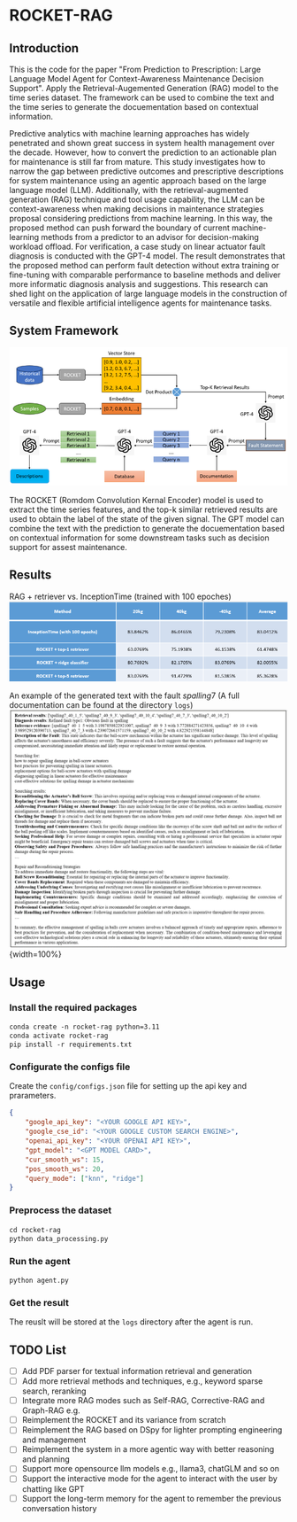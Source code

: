 # ROCKET-RAG

## Introduction

This is the code for the paper "From Prediction to Prescription: Large Language Model Agent for Context-Awareness Maintenance Decision Support". Apply the Retrieval-Augemented Generation (RAG) model to the time series dataset. The framework can be used to combine the text and the time series to generate the docuementation based on contextual information.

Predictive analytics with machine learning approaches has widely penetrated and shown great success in system health management over the decade. However, how to convert the prediction to an actionable plan for maintenance is still far from mature. This study investigates how to narrow the gap between predictive outcomes and prescriptive descriptions for system maintenance using an agentic approach based on the large language model (LLM). Additionally, with the retrieval-augmented generation (RAG) technique and tool usage capability, the LLM can be context-awareness when making decisions in maintenance strategies proposal considering predictions from machine learning. In this way, the proposed method can push forward the boundary of current machine-learning methods from a predictor to an advisor for decision-making workload offload. For verification, a case study on linear actuator fault diagnosis is conducted with the GPT-4 model. The result demonstrates that the proposed method can perform fault detection without extra training or fine-tuning with comparable performance to baseline methods and deliver more informatic diagnosis analysis and suggestions. This research can shed light on the application of large language models in the construction of versatile and flexible artificial intelligence agents for maintenance tasks.

## System Framework
![](assets/diagram_of_agent.png)

The ROCKET (Romdom Convolution Kernal Encoder) model is used to extract the time series features, and the top-k similar retrieved results are used to obtain the label of the state of the given signal. The GPT model can combine the text with the prediction to generate the docuementation based on contextual information for some downstream tasks such as decision support for assest maintenance.

## Results
RAG + retriever vs. InceptionTime (trained with 100 epoches)
![](assets/retrieve_results.PNG)

An example of the generated text with the fault $spalling 7$ (A full documentation can be found at the directory `logs`)
![](assets/generate_documentation.png){width=100%}

## Usage

### Install the required packages

```shell
conda create -n rocket-rag python=3.11
conda activate rocket-rag
pip install -r requirements.txt
```

### Configurate the configs file

Create the `config/configs.json` file for setting up the api key and prarameters.
```json
{
    "google_api_key": "<YOUR GOOGLE API KEY>",
    "google_cse_id": "<YOUR GOOGLE CUSTOM SEARCH ENGINE>",
    "openai_api_key": "<YOUR OPENAI API KEY>",
    "gpt_model": "<GPT MODEL CARD>",
    "cur_smooth_ws": 15,
    "pos_smooth_ws": 20,
    "query_mode": ["knn", "ridge"]
}
```

### Preprocess the dataset

```shell
cd rocket-rag
python data_processing.py
```

### Run the agent

```shell
python agent.py
```

### Get the result
The reuslt will be stored at the `logs` directory after the agent is run.

## TODO List
- [ ] Add PDF parser for textual information retrieval and generation
- [ ] Add more retrieval methods and techniques, e.g., keyword sparse search, reranking
- [ ] Integrate more RAG modes such as Self-RAG, Corrective-RAG and Graph-RAG e.g.
- [ ] Reimplement the ROCKET and its variance from scratch
- [ ] Reimplement the RAG based on DSpy for lighter prompting engineering and management
- [ ] Reimplement the system in a more agentic way with better reasoning and planning 
- [ ] Support more opensource llm models e.g., llama3, chatGLM and so on
- [ ] Support the interactive mode for the agent to interact with the user by chatting like GPT
- [ ] Support the long-term memory for the agent to remember the previous conversation history
